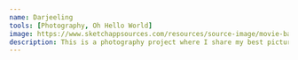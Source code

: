 ```yaml
---
name: Darjeeling
tools: [Photography, Oh Hello World]
image: https://www.sketchappsources.com/resources/source-image/movie-badges-jurajjurik.png
description: This is a photography project where I share my best pictures taken by Me.
---
```


